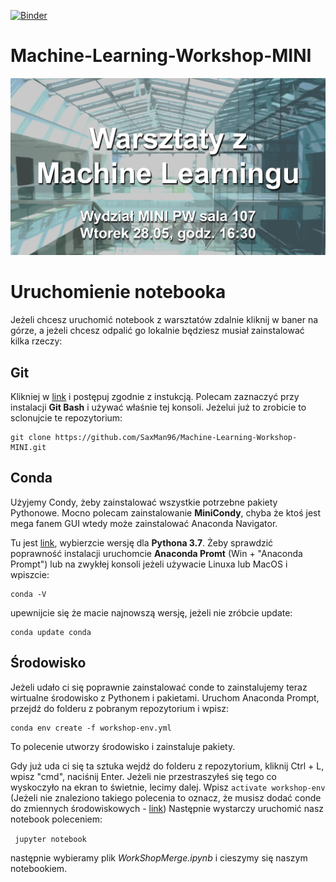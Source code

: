 [![Binder](https://mybinder.org/badge_logo.svg)](https://mybinder.org/v2/gh/SaxMan96/Machine-Learning-Workshop-MINI/master?filepath=WorkShopMerge.ipynb)

# Machine-Learning-Workshop-MINI
![Plakat](https://raw.githubusercontent.com/SaxMan96/Machine-Learning-Workshop-MINI/master/plakat.jpg)

# Uruchomienie notebooka

Jeżeli chcesz uruchomić notebook z warsztatów zdalnie kliknij w baner na górze, a jeżeli chcesz odpalić go lokalnie będziesz musiał zainstalować kilka rzeczy:

## Git

Klikniej w [link](https://git-scm.com/downloads) i postępuj zgodnie z instukcją. Polecam zaznaczyć przy instalacji **Git Bash** i używać właśnie tej konsoli. Jeżelui już to zrobicie to sclonujcie te repozytorium:

```
git clone https://github.com/SaxMan96/Machine-Learning-Workshop-MINI.git
```

## Conda

Użyjemy Condy, żeby zainstalować wszystkie potrzebne pakiety Pythonowe. Mocno polecam zainstalowanie **MiniCondy**, chyba że ktoś jest mega fanem GUI wtedy może zainstalować Anaconda Navigator.

Tu jest [link](https://docs.conda.io/en/latest/miniconda.html), wybierzcie wersję dla **Pythona 3.7**. 
Żeby sprawdzić poprawność instalacji uruchomcie **Anaconda Promt** (Win + "Anaconda Prompt") lub na zwykłej konsoli jeżeli używacie Linuxa lub MacOS i wpiszcie:

```
conda -V
```

upewnijcie się że macie najnowszą wersję, jeżeli nie zróbcie update:

```
conda update conda
```

## Środowisko

Jeżeli udało ci się poprawnie zainstalować conde to zainstalujemy teraz wirtualne środowisko z Pythonem i pakietami. Uruchom Anaconda Prompt, przejdź do folderu z pobranym repozytorium i wpisz:

```
conda env create -f workshop-env.yml
```

To polecenie utworzy środowisko i zainstaluje pakiety.

Gdy już uda ci się ta sztuka wejdź do folderu z repozytorium, kliknij Ctrl + L, wpisz "cmd", naciśnij Enter. Jeżeli nie przestraszyłeś się tego co wyskoczyło na ekran to świetnie, lecimy dalej. 
Wpisz ```activate workshop-env```  (Jeżeli nie znaleziono takiego polecenia to oznacz, że musisz dodać conde do zmiennych środowiskowych - [link](https://stackoverflow.com/questions/44597662/conda-command-is-not-recognized-on-windows-10)) Następnie wystarczy uruchomić nasz notebook poleceniem:

``` jupyter notebook```

następnie wybieramy plik *WorkShopMerge.ipynb* i cieszymy się naszym notebookiem.
